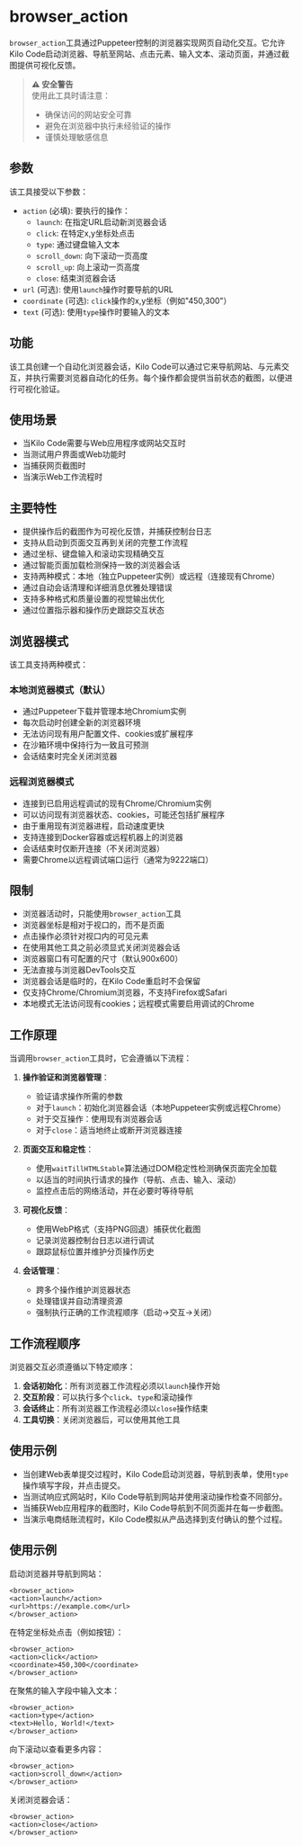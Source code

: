# browser_action

`browser_action`工具通过Puppeteer控制的浏览器实现网页自动化交互。它允许Kilo Code启动浏览器、导航至网站、点击元素、输入文本、滚动页面，并通过截图提供可视化反馈。

> **⚠️ 安全警告**  
> 使用此工具时请注意：  
> - 确保访问的网站安全可靠  
> - 避免在浏览器中执行未经验证的操作  
> - 谨慎处理敏感信息

## 参数

该工具接受以下参数：

- `action` (必填): 要执行的操作：
  * `launch`: 在指定URL启动新浏览器会话
  * `click`: 在特定x,y坐标处点击
  * `type`: 通过键盘输入文本
  * `scroll_down`: 向下滚动一页高度
  * `scroll_up`: 向上滚动一页高度
  * `close`: 结束浏览器会话
- `url` (可选): 使用`launch`操作时要导航的URL
- `coordinate` (可选): `click`操作的x,y坐标（例如"450,300"）
- `text` (可选): 使用`type`操作时要输入的文本

## 功能

该工具创建一个自动化浏览器会话，Kilo Code可以通过它来导航网站、与元素交互，并执行需要浏览器自动化的任务。每个操作都会提供当前状态的截图，以便进行可视化验证。

## 使用场景

- 当Kilo Code需要与Web应用程序或网站交互时
- 当测试用户界面或Web功能时
- 当捕获网页截图时
- 当演示Web工作流程时

## 主要特性

- 提供操作后的截图作为可视化反馈，并捕获控制台日志
- 支持从启动到页面交互再到关闭的完整工作流程
- 通过坐标、键盘输入和滚动实现精确交互
- 通过智能页面加载检测保持一致的浏览器会话
- 支持两种模式：本地（独立Puppeteer实例）或远程（连接现有Chrome）
- 通过自动会话清理和详细消息优雅处理错误
- 支持多种格式和质量设置的视觉输出优化
- 通过位置指示器和操作历史跟踪交互状态

## 浏览器模式

该工具支持两种模式：

### 本地浏览器模式（默认）
- 通过Puppeteer下载并管理本地Chromium实例
- 每次启动时创建全新的浏览器环境
- 无法访问现有用户配置文件、cookies或扩展程序
- 在沙箱环境中保持行为一致且可预测
- 会话结束时完全关闭浏览器

### 远程浏览器模式
- 连接到已启用远程调试的现有Chrome/Chromium实例
- 可以访问现有浏览器状态、cookies，可能还包括扩展程序
- 由于重用现有浏览器进程，启动速度更快
- 支持连接到Docker容器或远程机器上的浏览器
- 会话结束时仅断开连接（不关闭浏览器）
- 需要Chrome以远程调试端口运行（通常为9222端口）

## 限制

- 浏览器活动时，只能使用`browser_action`工具
- 浏览器坐标是相对于视口的，而不是页面
- 点击操作必须针对视口内的可见元素
- 在使用其他工具之前必须显式关闭浏览器会话
- 浏览器窗口有可配置的尺寸（默认900x600）
- 无法直接与浏览器DevTools交互
- 浏览器会话是临时的，在Kilo Code重启时不会保留
- 仅支持Chrome/Chromium浏览器，不支持Firefox或Safari
- 本地模式无法访问现有cookies；远程模式需要启用调试的Chrome

## 工作原理

当调用`browser_action`工具时，它会遵循以下流程：

1. **操作验证和浏览器管理**：
   - 验证请求操作所需的参数
   - 对于`launch`：初始化浏览器会话（本地Puppeteer实例或远程Chrome）
   - 对于交互操作：使用现有浏览器会话
   - 对于`close`：适当地终止或断开浏览器连接

2. **页面交互和稳定性**：
   - 使用`waitTillHTMLStable`算法通过DOM稳定性检测确保页面完全加载
   - 以适当的时间执行请求的操作（导航、点击、输入、滚动）
   - 监控点击后的网络活动，并在必要时等待导航

3. **可视化反馈**：
   - 使用WebP格式（支持PNG回退）捕获优化截图
   - 记录浏览器控制台日志以进行调试
   - 跟踪鼠标位置并维护分页操作历史

4. **会话管理**：
   - 跨多个操作维护浏览器状态
   - 处理错误并自动清理资源
   - 强制执行正确的工作流程顺序（启动→交互→关闭）

## 工作流程顺序

浏览器交互必须遵循以下特定顺序：

1. **会话初始化**：所有浏览器工作流程必须以`launch`操作开始
2. **交互阶段**：可以执行多个`click`、`type`和滚动操作
3. **会话终止**：所有浏览器工作流程必须以`close`操作结束
4. **工具切换**：关闭浏览器后，可以使用其他工具

## 使用示例

- 当创建Web表单提交过程时，Kilo Code启动浏览器，导航到表单，使用`type`操作填写字段，并点击提交。
- 当测试响应式网站时，Kilo Code导航到网站并使用滚动操作检查不同部分。
- 当捕获Web应用程序的截图时，Kilo Code导航到不同页面并在每一步截图。
- 当演示电商结账流程时，Kilo Code模拟从产品选择到支付确认的整个过程。

## 使用示例

启动浏览器并导航到网站：
```
<browser_action>
<action>launch</action>
<url>https://example.com</url>
</browser_action>
```

在特定坐标处点击（例如按钮）：
```
<browser_action>
<action>click</action>
<coordinate>450,300</coordinate>
</browser_action>
```

在聚焦的输入字段中输入文本：
```
<browser_action>
<action>type</action>
<text>Hello, World!</text>
</browser_action>
```

向下滚动以查看更多内容：
```
<browser_action>
<action>scroll_down</action>
</browser_action>
```

关闭浏览器会话：
```
<browser_action>
<action>close</action>
</browser_action>
```